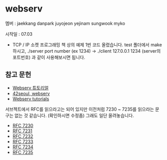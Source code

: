 # webserv

멤버 : jaekkang danpark juyojeon yejinam sungwook myko

시작일 : 07.03

- TCP / IP 소켓 프로그래밍 책 상의 예제 1번 코드 올렸습니다.
  test 폴더에서 make 하시고, ./server port number (ex 1234) -> ./client 127.0.0.1 1234 (server의 포트번호) 과 같이 사용해보시면 됩니다.

## 참고 문헌

- [Webserv 튜토리얼](https://42seoul.gitbook.io/webserv/)
- [42seoul, webserv](https://cdn.intra.42.fr/pdf/pdf/86733/en.subject.pdf)
- [Webserv tutorials](https://42seoul.gitbook.io/webserv/)

서브젝트에서 RFC를 읽으라고는 되어 있지만 이전처럼 7230 ~ 7235를 읽으라는 문구는 없는 것 같습니다. (확인하시면 수정좀) 그래도 일단 올려놓습니다.

- [RFC 7230](https://www.ietf.org/rfc/rfc7230.txt)
- [RFC 7231](https://www.ietf.org/rfc/rfc7231.txt)
- [RFC 7232](https://www.ietf.org/rfc/rfc7232.txt)
- [RFC 7233](https://www.ietf.org/rfc/rfc7233.txt)
- [RFC 7234](https://www.ietf.org/rfc/rfc7234.txt)
- [RFC 7235](https://www.ietf.org/rfc/rfc7235.txt)
